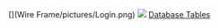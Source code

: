 [](Wire Frame/pictures/Login.png)
<img src="HVAC-Project/Wire Frame/pictures/Login.png">
[Database Tables](PhysicalDatabaseTables.md)
